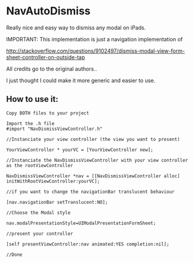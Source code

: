 NavAutoDismiss
==============

Really nice and easy way to dismiss any modal on iPads.

IMPORTANT:
This implementation is just a navigation implementation of 

http://stackoverflow.com/questions/9102497/dismiss-modal-view-form-sheet-controller-on-outside-tap

All credits go to the original authors..

I just thought I could make it more generic and easier to use.


How to use it:
-----------

    Copy BOTH files to your project
    
    Import the .h file
    #import "NavDismissViewController.h"
    
    //Instanciate your view controller (the view you want to present)
    
    YourViewController * yourVC = [YourViewController new];
    
    //Instanciate the NavDismissViewController with your view controller as the rootViewController
    
    NavDismissViewController *nav = [[NavDismissViewController alloc] initWithRootViewController:yourVC];
    
    //if you want to change the navigationBar translucent behaviour
    
    [nav.navigationBar setTranslucent:NO];
    
    //Choose the Modal style
    
    nav.modalPresentationStyle=UIModalPresentationFormSheet;
    
    //present your controller
    
    [self presentViewController:nav animated:YES completion:nil];
    
    //Done
